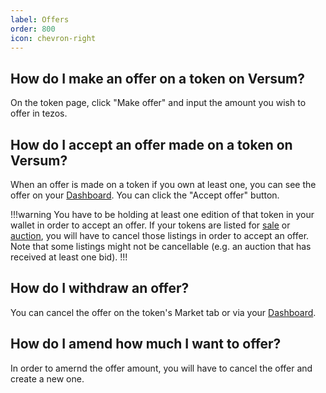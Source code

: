 ```yaml
---
label: Offers
order: 800
icon: chevron-right
---
```


## How do I make an offer on a token on Versum?

On the token page, click "Make offer" and input the amount you wish to offer in tezos.


## How do I accept an offer made on a token on Versum?

When an offer is made on a token if you own at least one, you can see the offer on your [Dashboard](https://versum.xyz/dashboard/offers). You can click the "Accept offer" button. 

!!!warning
You have to be holding at least one edition of that token in your wallet in order to accept an offer. If your tokens are listed for [sale](swaps/simple.md) or [auction](auctions.md), you will have to cancel those listings in order to accept an offer. Note that some listings might not be cancellable (e.g. an auction that has received at least one bid).
!!!

## How do I withdraw an offer?

You can cancel the offer on the token's Market tab or via your [Dashboard](https://versum.xyz/dashboard/offers).


## How do I amend how much I want to offer?

In order to amernd the offer amount, you will have to cancel the offer and create a new one.
